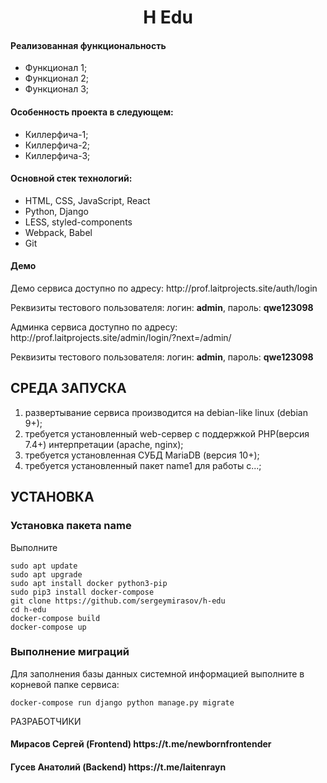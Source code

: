 <p align="center">
    <h1 align="center">H Edu</h1>
    </p>

<h4>Реализованная функциональность</h4>
<ul>
    <li>Функционал 1;</li>
    <li>Функционал 2;</li>
    <li>Функционал 3;</li>
</ul> 
<h4>Особенность проекта в следующем:</h4>
<ul>
 <li>Киллерфича-1;</li>
 <li>Киллерфича-2;</li>
 <li>Киллерфича-3;</li>  
 </ul>
<h4>Основной стек технологий:</h4>
<ul>
  <li>HTML, CSS, JavaScript, React</li>
  <li>Python, Django</li>
  <li>LESS, styled-components</li>
  <li>Webpack, Babel</li>
  <li>Git</li>
</ul>
<h4>Демо</h4>
<p>Демо сервиса доступно по адресу: http://prof.laitprojects.site/auth/login </p>
<p>Реквизиты тестового пользователя: логин: <b>admin</b>, пароль: <b>qwe123098</b></p>
<p>Админка сервиса доступно по адресу: http://prof.laitprojects.site/admin/login/?next=/admin/ </p>
<p>Реквизиты тестового пользователя: логин: <b>admin</b>, пароль: <b>qwe123098</b></p>




СРЕДА ЗАПУСКА
------------
1) развертывание сервиса производится на debian-like linux (debian 9+);
2) требуется установленный web-сервер с поддержкой PHP(версия 7.4+) интерпретации (apache, nginx);
3) требуется установленная СУБД MariaDB (версия 10+);
4) требуется установленный пакет name1 для работы с...;


УСТАНОВКА
------------
### Установка пакета name

Выполните 
~~~
sudo apt update
sudo apt upgrade
sudo apt install docker python3-pip
sudo pip3 install docker-compose
git clone https://github.com/sergeymirasov/h-edu
cd h-edu
docker-compose build
docker-compose up
~~~

### Выполнение миграций

Для заполнения базы данных системной информацией выполните в корневой папке сервиса: 
~~~
docker-compose run django python manage.py migrate
~~~

РАЗРАБОТЧИКИ

<h4>Мирасов Сергей (Frontend) https://t.me/newbornfrontender</h4>
<h4>Гусев Анатолий (Backend) https://t.me/laitenrayn</h4>


